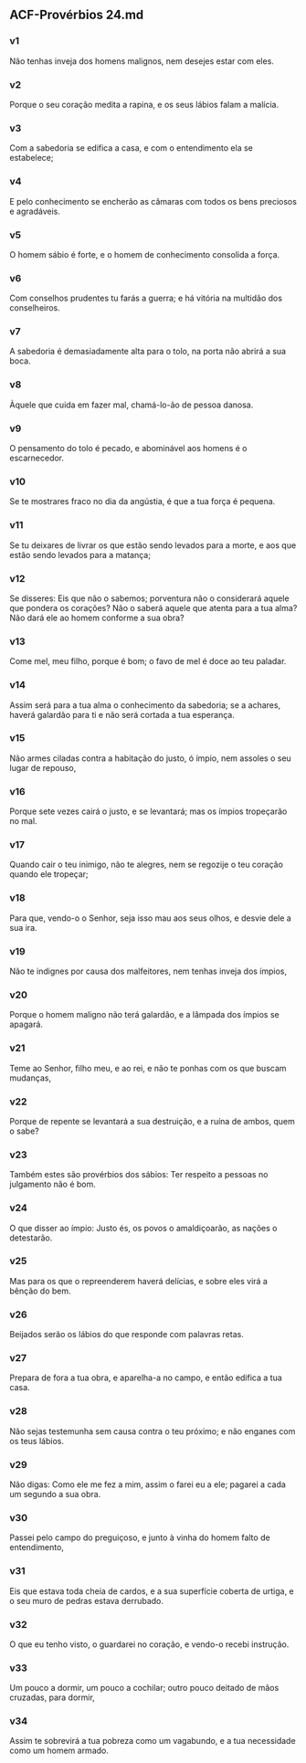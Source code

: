 ## ACF-Provérbios 24.md
### v1
 Não tenhas inveja dos homens malignos, nem desejes estar com eles.
### v2
 Porque o seu coração medita a rapina, e os seus lábios falam a malícia.
### v3
 Com a sabedoria se edifica a casa, e com o entendimento ela se estabelece;
### v4
 E pelo conhecimento se encherão as câmaras com todos os bens preciosos e agradáveis.
### v5
 O homem sábio é forte, e o homem de conhecimento consolida a força.
### v6
 Com conselhos prudentes tu farás a guerra; e há vitória na multidão dos conselheiros.
### v7
 A sabedoria é demasiadamente alta para o tolo, na porta não abrirá a sua boca.
### v8
 Àquele que cuida em fazer mal, chamá-lo-ão de pessoa danosa.
### v9
 O pensamento do tolo é pecado, e abominável aos homens é o escarnecedor.
### v10
 Se te mostrares fraco no dia da angústia, é que a tua força é pequena.
### v11
 Se tu deixares de livrar os que estão sendo levados para a morte, e aos que estão sendo levados para a matança;
### v12
 Se disseres: Eis que não o sabemos; porventura não o considerará aquele que pondera os corações? Não o saberá aquele que atenta para a tua alma? Não dará ele ao homem conforme a sua obra?
### v13
 Come mel, meu filho, porque é bom; o favo de mel é doce ao teu paladar.
### v14
 Assim será para a tua alma o conhecimento da sabedoria; se a achares, haverá galardão para ti e não será cortada a tua esperança.
### v15
 Não armes ciladas contra a habitação do justo, ó ímpio, nem assoles o seu lugar de repouso,
### v16
 Porque sete vezes cairá o justo, e se levantará; mas os ímpios tropeçarão no mal.
### v17
 Quando cair o teu inimigo, não te alegres, nem se regozije o teu coração quando ele tropeçar;
### v18
 Para que, vendo-o o Senhor, seja isso mau aos seus olhos, e desvie dele a sua ira.
### v19
 Não te indignes por causa dos malfeitores, nem tenhas inveja dos ímpios,
### v20
 Porque o homem maligno não terá galardão, e a lâmpada dos ímpios se apagará.
### v21
 Teme ao Senhor, filho meu, e ao rei, e não te ponhas com os que buscam mudanças,
### v22
 Porque de repente se levantará a sua destruição, e a ruína de ambos, quem o sabe?
### v23
 Também estes são provérbios dos sábios: Ter respeito a pessoas no julgamento não é bom.
### v24
 O que disser ao ímpio: Justo és, os povos o amaldiçoarão, as nações o detestarão.
### v25
 Mas para os que o repreenderem haverá delícias, e sobre eles virá a bênção do bem.
### v26
 Beijados serão os lábios do que responde com palavras retas.
### v27
 Prepara de fora a tua obra, e aparelha-a no campo, e então edifica a tua casa.
### v28
 Não sejas testemunha sem causa contra o teu próximo; e não enganes com os teus lábios.
### v29
 Não digas: Como ele me fez a mim, assim o farei eu a ele; pagarei a cada um segundo a sua obra.
### v30
 Passei pelo campo do preguiçoso, e junto à vinha do homem falto de entendimento,
### v31
 Eis que estava toda cheia de cardos, e a sua superfície coberta de urtiga, e o seu muro de pedras estava derrubado.
### v32
 O que eu tenho visto, o guardarei no coração, e vendo-o recebi instrução.
### v33
 Um pouco a dormir, um pouco a cochilar; outro pouco deitado de mãos cruzadas, para dormir,
### v34
 Assim te sobrevirá a tua pobreza como um vagabundo, e a tua necessidade como um homem armado.
